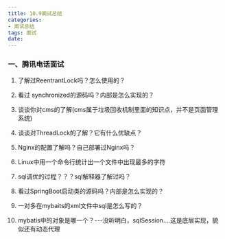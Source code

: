 ```yaml
---
title: 10.9面试总结
categories:
- 面试总结
tags: 面试
date:
---
```


### 一、腾讯电话面试
1. 了解过ReentrantLock吗？怎么使用的？

2. 看过 synchronized的源码吗？内部是怎么实现的？

3. 谈谈你对cms的了解(cms属于垃圾回收机制里面的知识点，并不是页面管理系统)

4. 谈谈对ThreadLock的了解？它有什么优缺点？

5. Nginx的配置了解吗？自己部署过Nginx吗？

6. Linux中用一个命令行统计出一个文件中出现最多的字符

7. sql调优的过程？？？sql解释器了解过吗？

8. 看过SpringBoot启动类的源码吗？内部是怎么实现的？

9. 一对多在mybaits的xml文件中sql是怎么写的？

10. mybatis中的对象是哪一个？---没听明白，sqlSession....这是底层实现，貌似还有动态代理